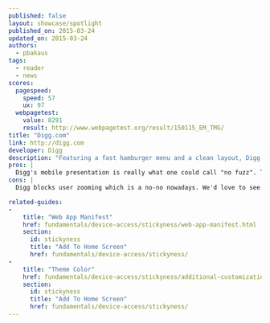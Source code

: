 ```yaml
---
published: false
layout: showcase/spotlight
published_on: 2015-03-24
updated_on: 2015-03-24
authors:
  - pbakaus
tags: 
  - reader
  - news
scores:
  pagespeed:
    speed: 57
    ux: 97
  webpagetest:
    value: 8291
    result: http://www.webpagetest.org/result/150115_EM_TMG/
title: "Digg.com"
link: http://digg.com
developer: Digg
description: "Featuring a fast hamburger menu and a clean layout, Digg works amazingly well on mobile."
pros: |
  Digg's mobile presentation is really what one could call "no fuzz". They focus on their core experience, and while the layout is clean and simple, they got all of their basic functionality covered. The reduction makes the layout blazing fast, as well as the expandable Hamburger menu.
cons: |
  Digg blocks user zooming which is a no-no nowadays. We'd love to see them add a [manifest](/web/fundamentals/device-access/stickyness) so that you can install the web app on Android, as well as [theme-color support](/web/fundamentals/device-access/stickyness/additional-customizations.html).

related-guides:
-
    title: "Web App Manifest"
    href: fundamentals/device-access/stickyness/web-app-manifest.html
    section:
      id: stickyness
      title: "Add To Home Screen"
      href: fundamentals/device-access/stickyness/
-
    title: "Theme Color"
    href: fundamentals/device-access/stickyness/additional-customizations.html
    section:
      id: stickyness
      title: "Add To Home Screen"
      href: fundamentals/device-access/stickyness/
---
```


